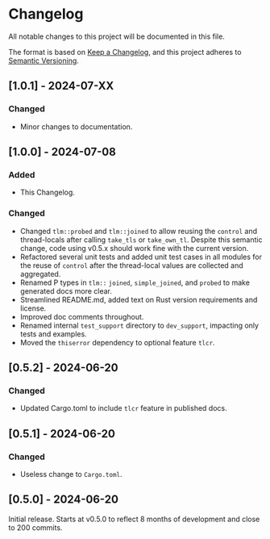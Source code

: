 # Changelog

All notable changes to this project will be documented in this file.

The format is based on [Keep a Changelog](https://keepachangelog.com/en/1.1.0/),
and this project adheres to [Semantic Versioning](https://semver.org/spec/v2.0.0.html).

## [1.0.1] - 2024-07-XX

### Changed

- Minor changes to documentation.

## [1.0.0] - 2024-07-08

### Added

- This Changelog.

### Changed

- Changed `tlm::probed` and `tlm::joined` to allow reusing the `control` and thread-locals after calling `take_tls` or `take_own_tl`. Despite this semantic change, code using v0.5.x should work fine with the current version.
- Refactored several unit tests and added unit test cases in all modules for the reuse of `control` after the thread-local values are collected and aggregated.
- Renamed P types in `tlm::` `joined`, `simple_joined`, and `probed` to make generated docs more clear.
- Streamlined README.md, added text on Rust version requirements and license.
- Improved doc comments throughout.
- Renamed internal `test_support` directory to `dev_support`, impacting only tests and examples.
- Moved the `thiserror` dependency to optional feature `tlcr`.

## [0.5.2] - 2024-06-20

### Changed

- Updated Cargo.toml to include `tlcr` feature in published docs.

## [0.5.1] - 2024-06-20

### Changed

- Useless change to `Cargo.toml`.

## [0.5.0] - 2024-06-20

Initial release. Starts at v0.5.0 to reflect 8 months of development and close to 200 commits.
